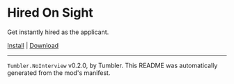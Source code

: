 # Hired On Sight

Get instantly hired as the applicant.

[Install](https://hitman-resources.netlify.app/smf-install-link/https://github.com/NeetBux-Hash/Hired-On-Sight/releases/latest/download/mod.framework.zip) | [Download](https://github.com/NeetBux-Hash/Hired-On-Sight/releases/latest/download/mod.framework.zip)

---

`Tumbler.NoInterview` v0.2.0, by Tumbler. This README was automatically generated from the mod's manifest.
